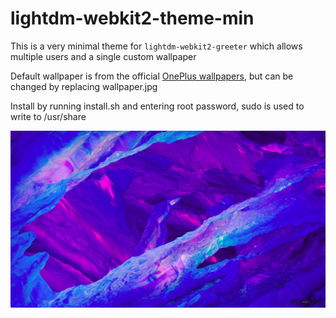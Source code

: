 # lightdm-webkit2-theme-min

This is a very minimal theme for `lightdm-webkit2-greeter` which allows multiple users and a single custom wallpaper

Default wallpaper is from the official [OnePlus wallpapers](http://www.hampusolsson.com/oneplus/), but can be changed by replacing wallpaper.jpg

Install by running install.sh and entering root password, sudo is used to write to /usr/share

![alt text](https://github.com/bpweber/lightdm-webkit2-theme-min/blob/master/example.png "Theme in usage")
